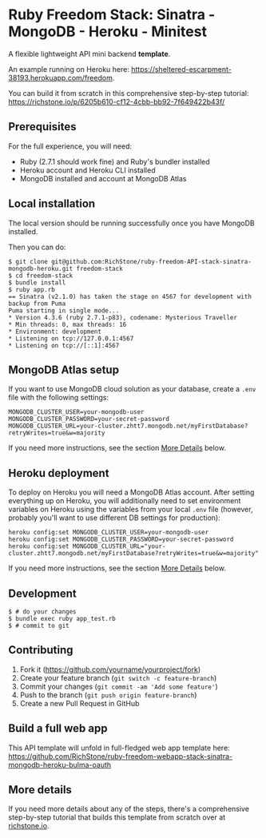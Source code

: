 # Ruby Freedom Stack: Sinatra - MongoDB - Heroku - Minitest

A flexible lightweight API mini backend **template**.

An example running on Heroku here: https://sheltered-escarpment-38193.herokuapp.com/freedom.

You can build it from scratch in this comprehensive step-by-step tutorial: https://richstone.io/p/6205b610-cf12-4cbb-bb92-7f649422b43f/

## Prerequisites

For the full experience, you will need:

* Ruby (2.7.1 should work fine) and Ruby's bundler installed
* Heroku account and Heroku CLI installed
* MongoDB installed and account at MongoDB Atlas

## Local installation

The local version should be running successfully once you have MongoDB installed.

Then you can do:

```shell
$ git clone git@github.com:RichStone/ruby-freedom-API-stack-sinatra-mongodb-heroku.git freedom-stack
$ cd freedom-stack
$ bundle install
$ ruby app.rb
== Sinatra (v2.1.0) has taken the stage on 4567 for development with backup from Puma
Puma starting in single mode...
* Version 4.3.6 (ruby 2.7.1-p83), codename: Mysterious Traveller
* Min threads: 0, max threads: 16
* Environment: development
* Listening on tcp://127.0.0.1:4567
* Listening on tcp://[::1]:4567
```

## MongoDB Atlas setup

If you want to use MongoDB cloud solution as your database, create a `.env` file with the following settings:

```shell
MONGODB_CLUSTER_USER=your-mongodb-user
MONGODB_CLUSTER_PASSWORD=your-secret-password
MONGODB_CLUSTER_URL=your-cluster.zhtt7.mongodb.net/myFirstDatabase?retryWrites=true&w=majority
```

If you need more instructions, see the section [More Details](#more-details) below.

## Heroku deployment

To deploy on Heroku you will need a MongoDB Atlas account. After setting everything up on Heroku,
you will additionally need to set environment variables on Heroku using the variables from your local `.env` file
(however, probably you'll want to use different DB settings for production):

```shell
heroku config:set MONGODB_CLUSTER_USER=your-mongodb-user
heroku config:set MONGODB_CLUSTER_PASSWORD=your-secret-password
heroku config:set MONGODB_CLUSTER_URL="your-cluster.zhtt7.mongodb.net/myFirstDatabase?retryWrites=true&w=majority"
```

If you need more instructions, see the section [More Details](#more-details) below.

## Development

```shell
$ # do your changes
$ bundle exec ruby app_test.rb
$ # commit to git
```

## Contributing

1. Fork it (https://github.com/yourname/yourproject/fork)
2. Create your feature branch (`git switch -c feature-branch`)
3. Commit your changes (`git commit -am 'Add some feature'`)
4. Push to the branch (`git push origin feature-branch`)
5. Create a new Pull Request in GitHub

## Build a full web app

This API template will unfold in full-fledged web app template here: https://github.com/RichStone/ruby-freedom-webapp-stack-sinatra-mongodb-heroku-bulma-oauth

## More details

If you need more details about any of the steps, there's a comprehensive step-by-step
tutorial that builds this template from scratch over at [richstone.io](https://richstone.io/the-freedom-stack-ruby-api-app-sinatra-mongodb-heroku-minitest/).
